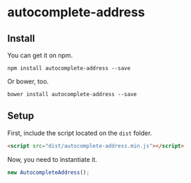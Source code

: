 # autocomplete-address

## Install

You can get it on npm.

```
npm install autocomplete-address --save
```

Or bower, too.

```
bower install autocomplete-address --save
```

## Setup

First, include the script located on the `dist` folder.

```html
<script src="dist/autocomplete-address.min.js"></script>
```

Now, you need to instantiate it.

```js
new AutocompleteAddress();
```
